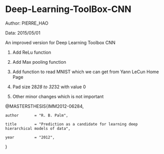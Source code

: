 # Deep-Learning-ToolBox-CNN

Author: PIERRE_HAO

Data: 2015/05/01

An improved version for Deep Learning Toolbox CNN 

1. Add ReLu function

2. Add Max pooling function

3. Add function to read MNIST which we can get from Yann LeCun Home Page

4. Pad size 28*28 to 32*32 with value 0

5. Other minor changes which is not important

@MASTERSTHESIS\{IMM2012-06284,

    author       = "R. B. Palm",

    title        = "Prediction as a candidate for learning deep hierarchical models of data",

    year         = "2012",
}
